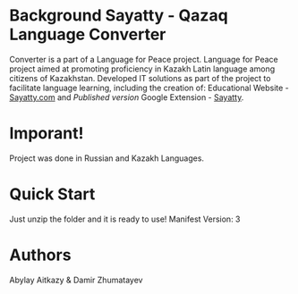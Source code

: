 # Background Sayatty - Qazaq Language Converter
Converter is a part of a Language for Peace project. Language for Peace project aimed at promoting proficiency in Kazakh
Latin language among citizens of Kazakhstan. Developed IT solutions as part of the project to facilitate language learning,
including the creation of: 
Educational Website - [Sayatty.com](https://sayatty.com) and *Published version* Google Extension - [Sayatty](https://chrome.google.com/webstore/detail/sayatty/lmenpkbmfbemejmkjjfpfgfjpeifjejk).
# Imporant! 
Project was done in Russian and Kazakh Languages.
# Quick Start
Just unzip the folder and it is ready to use! 
Manifest Version: 3
# Authors
Abylay Aitkazy & Damir Zhumatayev



